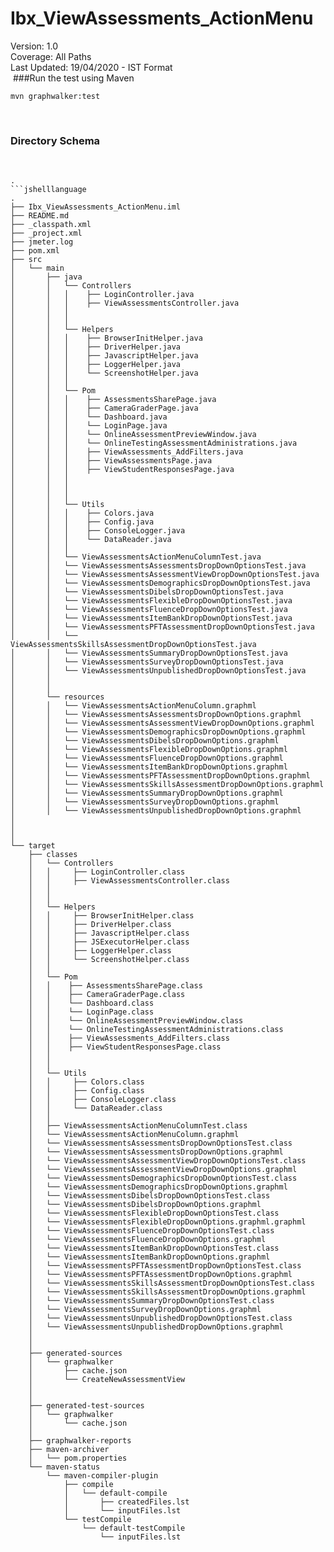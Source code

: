 # Ibx_ViewAssessments_ActionMenu
Version: 1.0 <br />
Coverage: All Paths <br />
Last Updated: 19/04/2020 - IST Format <br />
​
###Run the test using Maven
​
```
mvn graphwalker:test
```
​
​
### Directory Schema
​
```jshelllanguage
.
```jshelllanguage
.
├── Ibx_ViewAssessments_ActionMenu.iml
├── README.md
├── _classpath.xml
├── _project.xml
├── jmeter.log
├── pom.xml
├── src
│   └── main
│       ├── java
│       │   └── Controllers
│       │   │    ├── LoginController.java
│       │   │    ├── ViewAssessmentsController.java
│       │   │   
│       │   │       
│       │   └── Helpers
│       │   │    ├── BrowserInitHelper.java
│       │   │    ├── DriverHelper.java
│       │   │    ├── JavascriptHelper.java
│       │   │    ├── LoggerHelper.java
│       │   │    └── ScreenshotHelper.java
│       │   │   
│       │   └── Pom
│		│	│    ├── AssessmentsSharePage.java
│		│	│    ├── CameraGraderPage.java
│       │   │    └── Dashboard.java
│       │   │    └── LoginPage.java
│       │   │    └── OnlineAssessmentPreviewWindow.java
│       │   │    └── OnlineTestingAssessmentAdministrations.java
│		│	│    ├── ViewAssessments_AddFilters.java
│       │   │    ├── ViewAssessmentsPage.java
│       │   │    ├── ViewStudentResponsesPage.java
│       │   │
│       │   │       
│       │   │
│       │   └── Utils
│       │   │    ├── Colors.java
│       │   │    ├── Config.java
│       │   │    ├── ConsoleLogger.java
│       │   │    └── DataReader.java
│       │   │     
│       │   └── ViewAssessmentsActionMenuColumnTest.java
│       │   └── ViewAssessmentsAssessmentsDropDownOptionsTest.java
│       │   └── ViewAssessmentsAssessmentViewDropDownOptionsTest.java
│       │   └── ViewAssessmentsDemographicsDropDownOptionsTest.java
│       │   └── ViewAssessmentsDibelsDropDownOptionsTest.java
│       │   └── ViewAssessmentsFlexibleDropDownOptionsTest.java
│       │   └── ViewAssessmentsFluenceDropDownOptionsTest.java
│       │   └── ViewAssessmentsItemBankDropDownOptionsTest.java
│       │   └── ViewAssessmentsPFTAssessmentDropDownOptionsTest.java
│       │   └── ViewAssessmentsSkillsAssessmentDropDownOptionsTest.java
│       │   └── ViewAssessmentsSummaryDropDownOptionsTest.java
│       │   └── ViewAssessmentsSurveyDropDownOptionsTest.java
│       │   └── ViewAssessmentsUnpublishedDropDownOptionsTest.java
│       │   
│       │
│       └── resources
│       │   └── ViewAssessmentsActionMenuColumn.graphml
│       │   └── ViewAssessmentsAssessmentsDropDownOptions.graphml
│       │   └── ViewAssessmentsAssessmentViewDropDownOptions.graphml
│       │   └── ViewAssessmentsDemographicsDropDownOptions.graphml
│       │   └── ViewAssessmentsDibelsDropDownOptions.graphml
│       │   └── ViewAssessmentsFlexibleDropDownOptions.graphml
│       │   └── ViewAssessmentsFluenceDropDownOptions.graphml
│       │   └── ViewAssessmentsItemBankDropDownOptions.graphml
│       │   └── ViewAssessmentsPFTAssessmentDropDownOptions.graphml
│       │   └── ViewAssessmentsSkillsAssessmentDropDownOptions.graphml
│       │   └── ViewAssessmentsSummaryDropDownOptions.graphml
│       │   └── ViewAssessmentsSurveyDropDownOptions.graphml
│       │   └── ViewAssessmentsUnpublishedDropDownOptions.graphml
│              
│
│
└── target
    ├── classes
    │   └── Controllers
    │   │     ├── LoginController.class
    │   │     ├── ViewAssessmentsController.class
    │   │     
	│   │      
	│   └── Helpers
    │   │     ├── BrowserInitHelper.class
    │   │     ├── DriverHelper.class
    │   │     ├── JavascriptHelper.class
    │   │     ├── JSExecutorHelper.class
    │   │     ├── LoggerHelper.class
    │   │     └── ScreenshotHelper.class
	│   │
	│   └── Pom
	│	│    ├── AssessmentsSharePage.class
	│	│    ├── CameraGraderPage.class
    │   │    └── Dashboard.class
    │   │    └── LoginPage.class
    │   │    └── OnlineAssessmentPreviewWindow.class
    │   │    └── OnlineTestingAssessmentAdministrations.class
	│	│    ├── ViewAssessments_AddFilters.class
    │   │    ├── ViewStudentResponsesPage.class
	│   │
	│   │
	│   └── Utils
    │   │     ├── Colors.class
    │   │     ├── Config.class
    │   │     ├── ConsoleLogger.class
    │   │     └── DataReader.class
	│   │
	│   ├── ViewAssessmentsActionMenuColumnTest.class 
    │   └── ViewAssessmentsActionMenuColumn.graphml  
    │   └── ViewAssessmentsAssessmentsDropDownOptionsTest.class
    │   └── ViewAssessmentsAssessmentsDropDownOptions.graphml 
    │   └── ViewAssessmentsAssessmentViewDropDownOptionsTest.class
    │   └── ViewAssessmentsAssessmentViewDropDownOptions.graphml
    │   └── ViewAssessmentsDemographicsDropDownOptionsTest.class
    │   └── ViewAssessmentsDemographicsDropDownOptions.graphml 
    │   └── ViewAssessmentsDibelsDropDownOptionsTest.class
    │   └── ViewAssessmentsDibelsDropDownOptions.graphml
    │   └── ViewAssessmentsFlexibleDropDownOptionsTest.class
    │   └── ViewAssessmentsFlexibleDropDownOptions.graphml.graphml 
    │   └── ViewAssessmentsFluenceDropDownOptionsTest.class
    │   └── ViewAssessmentsFluenceDropDownOptions.graphml
    │   └── ViewAssessmentsItemBankDropDownOptionsTest.class
    │   └── ViewAssessmentsItemBankDropDownOptions.graphml 
    │   └── ViewAssessmentsPFTAssessmentDropDownOptionsTest.class
    │   └── ViewAssessmentsPFTAssessmentDropDownOptions.graphml 
    │   └── ViewAssessmentsSkillsAssessmentDropDownOptionsTest.class
    │   └── ViewAssessmentsSkillsAssessmentDropDownOptions.graphml 
    │   └── ViewAssessmentsSummaryDropDownOptionsTest.class
    │   └── ViewAssessmentsSurveyDropDownOptions.graphml 
    │   └── ViewAssessmentsUnpublishedDropDownOptionsTest.class
    │   └── ViewAssessmentsUnpublishedDropDownOptions.graphml   
    │          
    │           
    ├── generated-sources
    │   └── graphwalker
    │       ├── cache.json
    │       └── CreateNewAssessmentView
    │           
    │    
    ├── generated-test-sources
    │   └── graphwalker
    │       └── cache.json
	│       
    ├── graphwalker-reports
	├── maven-archiver
	│   └── pom.properties
    └── maven-status
        └── maven-compiler-plugin
            ├── compile
            │   └── default-compile
            │       ├── createdFiles.lst
            │       └── inputFiles.lst
            └── testCompile
                └── default-testCompile
                    └── inputFiles.lst